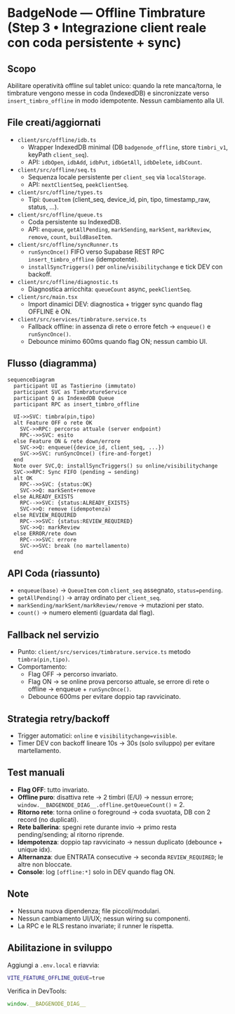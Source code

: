 # BadgeNode — Offline Timbrature (Step 3 • Integrazione client reale con coda persistente + sync)

## Scopo
Abilitare operatività offline sul tablet unico: quando la rete manca/torna, le timbrature vengono messe in coda (IndexedDB) e sincronizzate verso `insert_timbro_offline` in modo idempotente. Nessun cambiamento alla UI.

## File creati/aggiornati
- `client/src/offline/idb.ts`
  - Wrapper IndexedDB minimal (DB `badgenode_offline`, store `timbri_v1`, keyPath `client_seq`).
  - API: `idbOpen`, `idbAdd`, `idbPut`, `idbGetAll`, `idbDelete`, `idbCount`.
- `client/src/offline/seq.ts`
  - Sequenza locale persistente per `client_seq` via `localStorage`.
  - API: `nextClientSeq`, `peekClientSeq`.
- `client/src/offline/types.ts`
  - Tipi: `QueueItem` (client_seq, device_id, pin, tipo, timestamp_raw, status, ...).
- `client/src/offline/queue.ts`
  - Coda persistente su IndexedDB.
  - API: `enqueue`, `getAllPending`, `markSending`, `markSent`, `markReview`, `remove`, `count`, `buildBaseItem`.
- `client/src/offline/syncRunner.ts`
  - `runSyncOnce()` FIFO verso Supabase REST RPC `insert_timbro_offline` (idempotente).
  - `installSyncTriggers()` per `online`/`visibilitychange` e tick DEV con backoff.
- `client/src/offline/diagnostic.ts`
  - Diagnostica arricchita: `queueCount` async, `peekClientSeq`.
- `client/src/main.tsx`
  - Import dinamici DEV: diagnostica + trigger sync quando flag OFFLINE è ON.
- `client/src/services/timbrature.service.ts`
  - Fallback offline: in assenza di rete o errore fetch → `enqueue()` e `runSyncOnce()`.
  - Debounce minimo 600ms quando flag ON; nessun cambio UI.

## Flusso (diagramma)
```mermaid
sequenceDiagram
  participant UI as Tastierino (immutato)
  participant SVC as TimbratureService
  participant Q as IndexedDB Queue
  participant RPC as insert_timbro_offline

  UI->>SVC: timbra(pin,tipo)
  alt Feature OFF o rete OK
    SVC->>RPC: percorso attuale (server endpoint)
    RPC-->>SVC: esito
  else Feature ON & rete down/errore
    SVC->>Q: enqueue({device_id, client_seq, ...})
    SVC->>SVC: runSyncOnce() (fire-and-forget)
  end
  Note over SVC,Q: installSyncTriggers() su online/visibilitychange
  SVC->>RPC: Sync FIFO (pending → sending)
  alt OK
    RPC-->>SVC: {status:OK}
    SVC->>Q: markSent+remove
  else ALREADY_EXISTS
    RPC-->>SVC: {status:ALREADY_EXISTS}
    SVC->>Q: remove (idempotenza)
  else REVIEW_REQUIRED
    RPC-->>SVC: {status:REVIEW_REQUIRED}
    SVC->>Q: markReview
  else ERROR/rete down
    RPC-->>SVC: errore
    SVC->>SVC: break (no martellamento)
  end
```

## API Coda (riassunto)
- `enqueue(base)` → `QueueItem` con `client_seq` assegnato, `status=pending`.
- `getAllPending()` → array ordinato per `client_seq`.
- `markSending/markSent/markReview/remove` → mutazioni per stato.
- `count()` → numero elementi (guardata dal flag).

## Fallback nel servizio
- Punto: `client/src/services/timbrature.service.ts` metodo `timbra(pin,tipo)`.
- Comportamento:
  - Flag OFF → percorso invariato.
  - Flag ON → se online prova percorso attuale, se errore di rete o offline → enqueue + `runSyncOnce()`.
  - Debounce 600ms per evitare doppio tap ravvicinato.

## Strategia retry/backoff
- Trigger automatici: `online` e `visibilitychange=visible`.
- Timer DEV con backoff lineare 10s → 30s (solo sviluppo) per evitare martellamento.

## Test manuali
- **Flag OFF**: tutto invariato.
- **Offline puro**: disattiva rete → 2 timbri (E/U) → nessun errore; `window.__BADGENODE_DIAG__.offline.getQueueCount()` = 2.
- **Ritorno rete**: torna online o foreground → coda svuotata, DB con 2 record (no duplicati).
- **Rete ballerina**: spegni rete durante invio → primo resta pending/sending; al ritorno riprende.
- **Idempotenza**: doppio tap ravvicinato → nessun duplicato (debounce + unique idx).
- **Alternanza**: due ENTRATA consecutive → seconda `REVIEW_REQUIRED`; le altre non bloccate.
- **Console**: log `[offline:*]` solo in DEV quando flag ON.

## Note
- Nessuna nuova dipendenza; file piccoli/modulari.
- Nessun cambiamento UI/UX; nessun wiring su componenti.
- La RPC e le RLS restano invariate; il runner le rispetta.

## Abilitazione in sviluppo
Aggiungi a `.env.local` e riavvia:
```bash
VITE_FEATURE_OFFLINE_QUEUE=true
```
Verifica in DevTools:
```js
window.__BADGENODE_DIAG__
```

